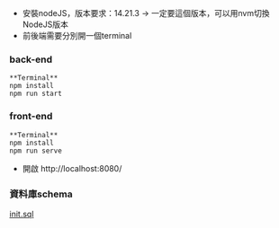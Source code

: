 
- 安裝nodeJS，版本要求：14.21.3 → 一定要這個版本，可以用nvm切換NodeJS版本
- 前後端需要分別開一個terminal

### back-end

```
**Terminal**
npm install
npm run start
```

### front-end

```
**Terminal**
npm install
npm run serve
```

- 開啟 http://localhost:8080/

### 資料庫schema
[init.sql](https://github.com/fangci221/library/blob/origin/init.sql)
